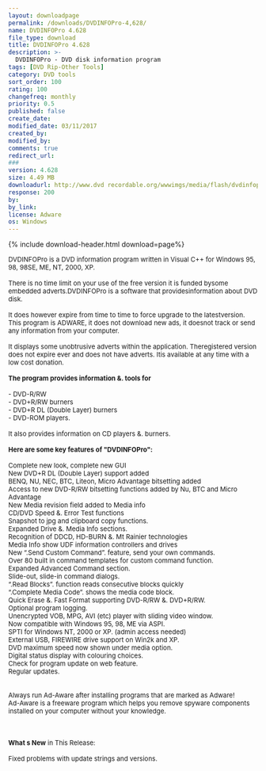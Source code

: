 ```yaml
---
layout: downloadpage
permalink: /downloads/DVDINFOPro-4,628/
name: DVDINFOPro 4.628
file_type: download
title: DVDINFOPro 4.628
description: >-
  DVDINFOPro - DVD disk information program
tags: [DVD Rip-Other Tools]
category: DVD tools
sort_order: 100
rating: 100
changefreq: monthly
priority: 0.5
published: false
create_date:
modified_date: 03/11/2017
created_by:
modified_by:
comments: true
redirect_url:
###
version: 4.628
size: 4.49 MB
downloadurl: http://www.dvd recordable.org/wwwimgs/media/flash/dvdinfopro/dvdinfo.zip
response: 200
by:
by_link:
license: Adware
os: Windows
---
```


{% include download-header.html download=page%}

<p style="fix-download-text !important">
<p><font size="2">DVDINFOPro is a DVD information program written in Visual C++ for Windows 95, 98, 98SE, ME, NT, 2000, XP. <br />
<br />
There is no time limit on your use of the free version it is funded bysome embedded adverts.DVDINFOPro is a software that providesinformation about DVD disk. <br />
<br />
It does however expire from time to time to force upgrade to the latestversion. This program is ADWARE, it does not download new ads, it doesnot track or send any information from your computer.<br />
<br />
It displays some unobtrusive adverts within the application. Theregistered version does not expire ever and does not have adverts. Itis available at any time with a low cost donation.<br />
<br />
<strong>The </strong><strong>program provides information &amp;. tools for</strong><br />
<br />
- DVD-R/RW <br />
- DVD+R/RW burners <br />
- DVD+R DL (Double Layer) burners <br />
- DVD-ROM players. <br />
<br />
It also provides information on CD players &amp;. burners. <br />
<br />
<span><strong>Here are some key features of "DVDINFOPro":</strong></span><br />
<br />
Complete new look, complete new GUI <br />
New DVD+R DL (Double Layer) support added <br />
BENQ, NU, NEC, BTC, Liteon, Micro Advantage bitsetting added <br />
Access to new DVD-R/RW bitsetting functions added by Nu, BTC and Micro Advantage <br />
New Media revision field added to Media info <br />
CD/DVD Speed &amp;. Error Test functions <br />
Snapshot to jpg and clipboard copy functions. <br />
Expanded Drive &amp;. Media Info sections. <br />
Recognition of DDCD, HD-BURN &amp;. Mt Rainier technologies <br />
Media Info show UDF information controllers and drives <br />
New “.Send Custom Command”. feature, send your own commands. <br />
Over 80 built in command templates for custom command function. <br />
Expanded Advanced Command section. <br />
Slide-out, slide-in command dialogs. <br />
“.Read Blocks”. function reads consecutive blocks quickly <br />
“.Complete Media Code”. shows the media code block. <br />
Quick Erase &amp;. Fast Format supporting DVD-R/RW &amp;. DVD+R/RW. <br />
Optional program logging. <br />
Unencrypted VOB, MPG, AVI (etc) player with sliding video window. <br />
Now compatible with Windows 95, 98, ME via ASPI. <br />
SPTI for Windows NT, 2000 or XP. (admin access needed) <br />
External USB, FIREWIRE drive support on Win2k and XP. <br />
DVD maximum speed now shown under media option. <br />
Digital status display with colouring choices. <br />
Check for program update on web feature. <br />
Regular updates.&#160;<br />
<br />
<br />
Always run </font><font size="2">Ad-Aware</font><font size="2"> after installing programs that are marked as Adware!<br />
Ad-Aware is a freeware program which helps you remove spyware components installed on your computer without your knowledge. <!-- google_ad_section_end --></font></p>
<div class="celltext_big"><br />
<br />
<font size="2"><strong>What s New</strong> in This Release:<br />
<br />
Fixed problems with update strings and versions.</font></div></p>
